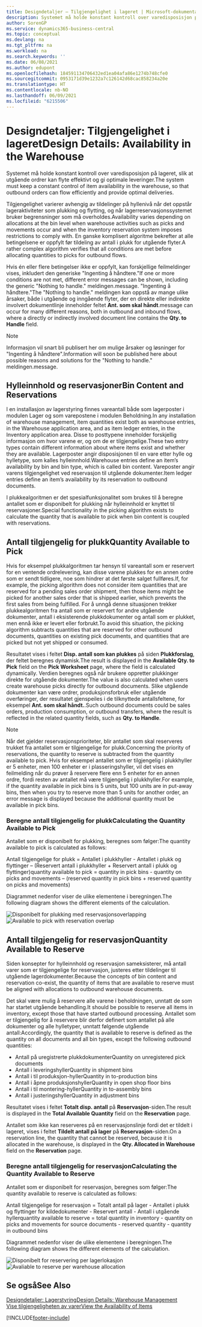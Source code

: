 ```yaml
---
title: Designdetaljer – Tilgjengelighet i lageret | Microsoft-dokumentasjon
description: Systemet må holde konstant kontroll over varedisposisjon på lageret, slik at utgående ordrer kan flyte effektivt og gi optimale leveringer.
author: SorenGP
ms.service: dynamics365-business-central
ms.topic: conceptual
ms.devlang: na
ms.tgt_pltfrm: na
ms.workload: na
ms.search.keywords: ''
ms.date: 06/08/2021
ms.author: edupont
ms.openlocfilehash: 184591134706432ed1ea04afa86e1274b748cfe0
ms.sourcegitcommit: 0953171d39e1232a7c126142d68cac858234a20e
ms.translationtype: HT
ms.contentlocale: nb-NO
ms.lasthandoff: 06/09/2021
ms.locfileid: "6215506"
---
```

# <a name="design-details-availability-in-the-warehouse"></a><span data-ttu-id="40c5e-103">Designdetaljer: Tilgjengelighet i lageret</span><span class="sxs-lookup"><span data-stu-id="40c5e-103">Design Details: Availability in the Warehouse</span></span>
<span data-ttu-id="40c5e-104">Systemet må holde konstant kontroll over varedisposisjon på lageret, slik at utgående ordrer kan flyte effektivt og gi optimale leveringer.</span><span class="sxs-lookup"><span data-stu-id="40c5e-104">The system must keep a constant control of item availability in the warehouse, so that outbound orders can flow efficiently and provide optimal deliveries.</span></span>  

<span data-ttu-id="40c5e-105">Tilgjengelighet varierer avhengig av tildelinger på hyllenivå når det oppstår lageraktiviteter som plukking og flytting, og når lagerreservasjonssystemet bruker begrensninger som må overholdes.</span><span class="sxs-lookup"><span data-stu-id="40c5e-105">Availability varies depending on allocations at the bin level when warehouse activities such as picks and movements occur and when the inventory reservation system imposes restrictions to comply with.</span></span> <span data-ttu-id="40c5e-106">En ganske komplisert algoritme bekrefter at alle betingelsene er oppfylt før tildeling av antall i plukk for utgående flyter.</span><span class="sxs-lookup"><span data-stu-id="40c5e-106">A rather complex algorithm verifies that all conditions are met before allocating quantities to picks for outbound flows.</span></span>

<span data-ttu-id="40c5e-107">Hvis én eller flere betingelser ikke er oppfylt, kan forskjellige feilmeldinger vises, inkludert den generiske "Ingenting å håndtere."</span><span class="sxs-lookup"><span data-stu-id="40c5e-107">If one or more conditions are not met, different error messages can be shown, including the generic "Nothing to handle."</span></span> <span data-ttu-id="40c5e-108">meldingen.</span><span class="sxs-lookup"><span data-stu-id="40c5e-108">message.</span></span> <span data-ttu-id="40c5e-109">"Ingenting å håndtere."</span><span class="sxs-lookup"><span data-stu-id="40c5e-109">The "Nothing to handle."</span></span> <span data-ttu-id="40c5e-110">meldingen kan oppstå av mange ulike årsaker, både i utgående og inngående flyter, der en direkte eller indirekte involvert dokumentlinje inneholder feltet **Ant. som skal håndt**.</span><span class="sxs-lookup"><span data-stu-id="40c5e-110">message can occur for many different reasons, both in outbound and inbound flows, where a directly or indirectly involved document line contains the **Qty. to Handle** field.</span></span>

> [!NOTE]
> <span data-ttu-id="40c5e-111">Informasjon vil snart bli publisert her om mulige årsaker og løsninger for "Ingenting å håndtere".</span><span class="sxs-lookup"><span data-stu-id="40c5e-111">Information will soon be published here about possible reasons and solutions for the "Nothing to handle."</span></span> <span data-ttu-id="40c5e-112">meldingen.</span><span class="sxs-lookup"><span data-stu-id="40c5e-112">message.</span></span>

## <a name="bin-content-and-reservations"></a><span data-ttu-id="40c5e-113">Hylleinnhold og reservasjoner</span><span class="sxs-lookup"><span data-stu-id="40c5e-113">Bin Content and Reservations</span></span>  
 <span data-ttu-id="40c5e-114">I en installasjon av lagerstyring finnes vareantall både som lagerposter i modulen Lager og som varepostene i modulen Beholdning.</span><span class="sxs-lookup"><span data-stu-id="40c5e-114">In any installation of warehouse management, item quantities exist both as warehouse entries, in the Warehouse application area, and as item ledger entries, in the Inventory application area.</span></span> <span data-ttu-id="40c5e-115">Disse to posttypene inneholder forskjellig informasjon om hvor varene er, og om de er tilgjengelige.</span><span class="sxs-lookup"><span data-stu-id="40c5e-115">These two entry types contain different information about where items exist and whether they are available.</span></span> <span data-ttu-id="40c5e-116">Lagerposter angir disposisjonen til en vare etter hylle og hylletype, som kalles hylleinnhold.</span><span class="sxs-lookup"><span data-stu-id="40c5e-116">Warehouse entries define an item’s availability by bin and bin type, which is called bin content.</span></span> <span data-ttu-id="40c5e-117">Vareposter angir varens tilgjengelighet ved reservasjon til utgående dokumenter.</span><span class="sxs-lookup"><span data-stu-id="40c5e-117">Item ledger entries define an item’s availability by its reservation to outbound documents.</span></span>  

 <span data-ttu-id="40c5e-118">I plukkealgoritmen er det spesialfunksjonalitet som brukes til å beregne antallet som er disponibelt for plukking når hylleinnhold er knyttet til reservasjoner.</span><span class="sxs-lookup"><span data-stu-id="40c5e-118">Special functionality in the picking algorithm exists to calculate the quantity that is available to pick when bin content is coupled with reservations.</span></span>  

## <a name="quantity-available-to-pick"></a><span data-ttu-id="40c5e-119">Antall tilgjengelig for plukk</span><span class="sxs-lookup"><span data-stu-id="40c5e-119">Quantity Available to Pick</span></span>  
 <span data-ttu-id="40c5e-120">Hvis for eksempel plukkalgoritmen tar hensyn til vareantall som er reservert for en ventende ordrelevering, kan disse varene plukkes for en annen ordre som er sendt tidligere, noe som hindrer at det første salget fullføres.</span><span class="sxs-lookup"><span data-stu-id="40c5e-120">If, for example, the picking algorithm does not consider item quantities that are reserved for a pending sales order shipment, then those items might be picked for another sales order that is shipped earlier, which prevents the first sales from being fulfilled.</span></span> <span data-ttu-id="40c5e-121">For å unngå denne situasjonen trekker plukkealgoritmen fra antall som er reservert for andre utgående dokumenter, antall i eksisterende plukkdokumenter og antall som er plukket, men ennå ikke er levert eller forbrukt.</span><span class="sxs-lookup"><span data-stu-id="40c5e-121">To avoid this situation, the picking algorithm subtracts quantities that are reserved for other outbound documents, quantities on existing pick documents, and quantities that are picked but not yet shipped or consumed.</span></span>  

 <span data-ttu-id="40c5e-122">Resultatet vises i feltet **Disp. antall som kan plukkes** på siden **Plukkforslag**, der feltet beregnes dynamisk.</span><span class="sxs-lookup"><span data-stu-id="40c5e-122">The result is displayed in the **Available Qty. to Pick** field on the **Pick Worksheet** page, where the field is calculated dynamically.</span></span> <span data-ttu-id="40c5e-123">Verdien beregnes også når brukere oppretter plukkinger direkte for utgående dokumenter.</span><span class="sxs-lookup"><span data-stu-id="40c5e-123">The value is also calculated when users create warehouse picks directly for outbound documents.</span></span> <span data-ttu-id="40c5e-124">Slike utgående dokumenter kan være ordrer, produksjonsforbruk eller utgående overføringer, der resultatet gjenspeiles i de tilknyttede antallsfeltene, for eksempel **Ant. som skal håndt.**.</span><span class="sxs-lookup"><span data-stu-id="40c5e-124">Such outbound documents could be sales orders, production consumption, or outbound transfers, where the result is reflected in the related quantity fields, such as **Qty. to Handle**.</span></span>  

> [!NOTE]  
>  <span data-ttu-id="40c5e-125">Når det gjelder reservasjonsprioriteter, blir antallet som skal reserveres trukket fra antallet som er tilgjengelige for plukk.</span><span class="sxs-lookup"><span data-stu-id="40c5e-125">Concerning the priority of reservations, the quantity to reserve is subtracted from the quantity available to pick.</span></span> <span data-ttu-id="40c5e-126">Hvis for eksempel antallet som er tilgjengelig i plukkhyller er 5 enheter, men 100 enheter er i plasseringshyller, vil det vises en feilmelding når du prøver å reservere flere enn 5 enheter for en annen ordre, fordi resten av antallet må være tilgjengelig i plukkhyller.</span><span class="sxs-lookup"><span data-stu-id="40c5e-126">For example, if the quantity available in pick bins is 5 units, but 100 units are in put-away bins, then when you try to reserve more than 5 units for another order, an error message is displayed because the additional quantity must be available in pick bins.</span></span>  

### <a name="calculating-the-quantity-available-to-pick"></a><span data-ttu-id="40c5e-127">Beregne antall tilgjengelig for plukk</span><span class="sxs-lookup"><span data-stu-id="40c5e-127">Calculating the Quantity Available to Pick</span></span>  
 <span data-ttu-id="40c5e-128">Antallet som er disponibelt for plukking, beregnes som følger:</span><span class="sxs-lookup"><span data-stu-id="40c5e-128">The quantity available to pick is calculated as follows:</span></span>  

 <span data-ttu-id="40c5e-129">Antall tilgjengelige for plukk = Antallet i plukkhyller - Antallet i plukk og flyttinger – (Reservert antall i plukkhyller + Reservert antall i plukk og flyttinger)</span><span class="sxs-lookup"><span data-stu-id="40c5e-129">quantity available to pick = quantity in pick bins - quantity on picks and movements – (reserved quantity in pick bins + reserved quantity on picks and movements)</span></span>  

 <span data-ttu-id="40c5e-130">Diagrammet nedenfor viser de ulike elementene i beregningen.</span><span class="sxs-lookup"><span data-stu-id="40c5e-130">The following diagram shows the different elements of the calculation.</span></span>  

 <span data-ttu-id="40c5e-131">![Disponibelt for plukking med reservasjonsoverlapping](media/design_details_warehouse_management_availability_2.png "Disponibelt for plukking med reservasjonsoverlapping")</span><span class="sxs-lookup"><span data-stu-id="40c5e-131">![Available to pick with reservation overlap](media/design_details_warehouse_management_availability_2.png "Available to pick with reservation overlap")</span></span>  

## <a name="quantity-available-to-reserve"></a><span data-ttu-id="40c5e-132">Antall tilgjengelig for reservasjon</span><span class="sxs-lookup"><span data-stu-id="40c5e-132">Quantity Available to Reserve</span></span>  
 <span data-ttu-id="40c5e-133">Siden konsepter for hylleinnhold og reservasjon sameksisterer, må antall varer som er tilgjengelige for reservasjon, justeres etter tildelinger til utgående lagerdokumenter.</span><span class="sxs-lookup"><span data-stu-id="40c5e-133">Because the concepts of bin content and reservation co-exist, the quantity of items that are available to reserve must be aligned with allocations to outbound warehouse documents.</span></span>  

 <span data-ttu-id="40c5e-134">Det skal være mulig å reservere alle varene i beholdningen, unntatt de som har startet utgående behandling.</span><span class="sxs-lookup"><span data-stu-id="40c5e-134">It should be possible to reserve all items in inventory, except those that have started outbound processing.</span></span> <span data-ttu-id="40c5e-135">Antallet som er tilgjengelig for å reservere blir derfor definert som antallet på alle dokumenter og alle hylletyper, unntatt følgende utgående antall:</span><span class="sxs-lookup"><span data-stu-id="40c5e-135">Accordingly, the quantity that is available to reserve is defined as the quantity on all documents and all bin types, except the following outbound quantities:</span></span>  

-   <span data-ttu-id="40c5e-136">Antall på uregistrerte plukkdokumenter</span><span class="sxs-lookup"><span data-stu-id="40c5e-136">Quantity on unregistered pick documents</span></span>  
-   <span data-ttu-id="40c5e-137">Antall i leveringshyller</span><span class="sxs-lookup"><span data-stu-id="40c5e-137">Quantity in shipment bins</span></span>  
-   <span data-ttu-id="40c5e-138">Antall i til produksjon-hyller</span><span class="sxs-lookup"><span data-stu-id="40c5e-138">Quantity in to-production bins</span></span>  
-   <span data-ttu-id="40c5e-139">Antall i åpne produksjonshyller</span><span class="sxs-lookup"><span data-stu-id="40c5e-139">Quantity in open shop floor bins</span></span>  
-   <span data-ttu-id="40c5e-140">Antall i til montering-hyller</span><span class="sxs-lookup"><span data-stu-id="40c5e-140">Quantity in to-assembly bins</span></span>  
-   <span data-ttu-id="40c5e-141">Antall i justeringshyller</span><span class="sxs-lookup"><span data-stu-id="40c5e-141">Quantity in adjustment bins</span></span>  

 <span data-ttu-id="40c5e-142">Resultatet vises i feltet **Totalt disp. antall** på **Reservasjon**-siden.</span><span class="sxs-lookup"><span data-stu-id="40c5e-142">The result is displayed in the **Total Available Quantity** field on the **Reservation** page.</span></span>  

 <span data-ttu-id="40c5e-143">Antallet som ikke kan reserveres på en reservasjonslinje fordi det er tildelt i lageret, vises i feltet **Tildelt antall på lager** på **Reservasjon**-siden.</span><span class="sxs-lookup"><span data-stu-id="40c5e-143">On a reservation line, the quantity that cannot be reserved, because it is allocated in the warehouse, is displayed in the **Qty. Allocated in Warehouse** field on the **Reservation** page.</span></span>  

### <a name="calculating-the-quantity-available-to-reserve"></a><span data-ttu-id="40c5e-144">Beregne antall tilgjengelig for reservasjon</span><span class="sxs-lookup"><span data-stu-id="40c5e-144">Calculating the Quantity Available to Reserve</span></span>  
 <span data-ttu-id="40c5e-145">Antallet som er disponibelt for reservasjon, beregnes som følger:</span><span class="sxs-lookup"><span data-stu-id="40c5e-145">The quantity available to reserve is calculated as follows:</span></span>  

 <span data-ttu-id="40c5e-146">Antall tilgjengelige for reservasjon = Totalt antall på lager - Antallet i plukk og flyttinger for kildedokumenter - Reservert antall - Antall i utgående hyller</span><span class="sxs-lookup"><span data-stu-id="40c5e-146">quantity available to reserve = total quantity in inventory - quantity on picks and movements for source documents - reserved quantity - quantity in outbound bins</span></span>  

 <span data-ttu-id="40c5e-147">Diagrammet nedenfor viser de ulike elementene i beregningen.</span><span class="sxs-lookup"><span data-stu-id="40c5e-147">The following diagram shows the different elements of the calculation.</span></span>  

 <span data-ttu-id="40c5e-148">![Disponibelt for reservering per lagerlokasjon](media/design_details_warehouse_management_availability_3.png "Disponibelt for reservering per lagerlokasjon")</span><span class="sxs-lookup"><span data-stu-id="40c5e-148">![Avaliable to reserve per warehouse allocation](media/design_details_warehouse_management_availability_3.png "Avaliable to reserve per warehouse allocation")</span></span>  

## <a name="see-also"></a><span data-ttu-id="40c5e-149">Se også</span><span class="sxs-lookup"><span data-stu-id="40c5e-149">See Also</span></span>  
 [<span data-ttu-id="40c5e-150">Designdetaljer: Lagerstyring</span><span class="sxs-lookup"><span data-stu-id="40c5e-150">Design Details: Warehouse Management</span></span>](design-details-warehouse-management.md)  
 [<span data-ttu-id="40c5e-151">Vise tilgjengeligheten av varer</span><span class="sxs-lookup"><span data-stu-id="40c5e-151">View the Availability of Items</span></span>](inventory-how-availability-overview.md)


[!INCLUDE[footer-include](includes/footer-banner.md)]